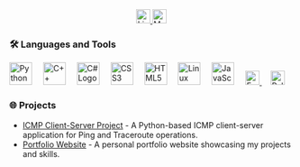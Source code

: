 <div align="center">
  <!-- Sosyal Bağlantılar -->
  <a href="https://www.linkedin.com/in/dursungüven" target="_blank">
    <img src="https://img.shields.io/static/v1?message=LinkedIn&logo=linkedin&label=&color=0077B5&logoColor=white&labelColor=&style=for-the-badge" height="25" alt="LinkedIn Logo" />
  </a>
  <a href="https://medium.com/@dursunngvnn" target="_blank">
    <img src="https://img.shields.io/static/v1?message=Medium&logo=medium&label=&color=12100E&logoColor=white&labelColor=&style=for-the-badge" height="25" alt="Medium Logo" />
  </a>
</div>

###

<h3 align="left">🛠 Languages and Tools</h3>

<div align="left">
  <!-- Mevcut Logolar -->
  <img src="https://cdn.jsdelivr.net/gh/devicons/devicon/icons/python/python-original.svg" height="40" alt="Python Logo" />
  <img width="12" />
  <img src="https://cdn.jsdelivr.net/gh/devicons/devicon/icons/cplusplus/cplusplus-original.svg" height="40" alt="C++ Logo" />
  <img width="12" />
  <img src="https://cdn.jsdelivr.net/gh/devicons/devicon/icons/csharp/csharp-original.svg" height="40" alt="C# Logo" />
  <img width="12" />
  <img src="https://cdn.jsdelivr.net/gh/devicons/devicon/icons/css3/css3-original.svg" height="40" alt="CSS3 Logo" />
  <img width="12" />
  <img src="https://cdn.jsdelivr.net/gh/devicons/devicon/icons/html5/html5-original.svg" height="40" alt="HTML5 Logo" />
  <img width="12" />
  <img src="https://cdn.jsdelivr.net/gh/devicons/devicon/icons/linux/linux-original.svg" height="40" alt="Linux Logo" />
  <img width="12" />
  <img src="https://cdn.jsdelivr.net/gh/devicons/devicon/icons/javascript/javascript-original.svg" height="40" alt="JavaScript Logo" />
  <img width="12" />

 <!-- Fortinet ve Palo Alto -->
  <a href="https://www.fortinet.com/" target="_blank">
    <img src="https://img.shields.io/static/v1?message=Fortinet&logo=fortinet&label=&color=EE3124&logoColor=white&labelColor=&style=for-the-badge" height="25" alt="Fortinet" />
  </a>
  <img width="12" />
  <a href="https://www.paloaltonetworks.com/" target="_blank">
    <img src="https://img.shields.io/static/v1?message=Palo+Alto&logo=paloaltonetworks&label=&color=0073B3&logoColor=white&labelColor=&style=for-the-badge" height="25" alt="Palo Alto" />
  </a>

<h3 align="left">🌐 Projects</h3>

<ul>
  <li><a href="https://github.com/dursunngvnn/icmp-client-server-project" target="_blank">ICMP Client-Server Project</a> - A Python-based ICMP client-server application for Ping and Traceroute operations.</li>
  <li><a href="https://github.com/dursunngvnn/portfolio-website" target="_blank">Portfolio Website</a> - A personal portfolio website showcasing my projects and skills.</li>
</ul>
